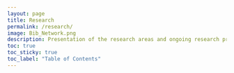 ```yaml
---
layout: page
title: Research
permalink: /research/
image: Bib_Network.png
description: Presentation of the research areas and ongoing research projects of the AI Digital Twin Lab, Dong-A University of Korea
toc: true
toc_sticky: true
toc_label: "Table of Contents"
---
```

